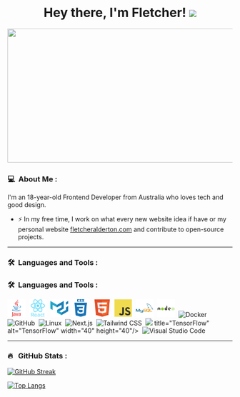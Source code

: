 <p align="center">
  <img src="https://komarev.com/ghpvc/?fletcher-alderton&style=flat-square&color=blue" alt="">
</p>

<h1 align="center">Hey there, I'm Fletcher! <img src="https://media.giphy.com/media/hvRJCLFzcasrR4ia7z/giphy.gif" width="40"></h1>

<p align="center">
  <img src="https://your-image-url.com/your-image.gif" width="600" height="300"/>
</p>

### :computer: &nbsp;About Me :

I'm an 18-year-old Frontend Developer from Australia who loves tech and good design.


- ⚡ In my free time, I work on what every new website idea if have or my personal website [fletcheralderton.com](https://fletcheralderton.com) and contribute to open-source projects.

---

### 🛠 &nbsp;Languages and Tools :

### 🛠 &nbsp;Languages and Tools :

<p>
<img src="https://github.com/devicons/devicon/blob/master/icons/java/java-original-wordmark.svg" title="Java" alt="Java" width="40" height="40"/>&nbsp;
<img src="https://github.com/devicons/devicon/blob/master/icons/react/react-original-wordmark.svg" title="React" alt="React" width="40" height="40"/>&nbsp;
<img src="https://github.com/devicons/devicon/blob/master/icons/materialui/materialui-original.svg" title="Material UI" alt="Material UI" width="40" height="40"/>&nbsp;
<img src="https://github.com/devicons/devicon/blob/master/icons/css3/css3-plain-wordmark.svg"  title="CSS3" alt="CSS" width="40" height="40"/>&nbsp;
<img src="https://github.com/devicons/devicon/blob/master/icons/html5/html5-original.svg" title="HTML5" alt="HTML" width="40" height="40"/>&nbsp;
<img src="https://github.com/devicons/devicon/blob/master/icons/javascript/javascript-original.svg" title="JavaScript" alt="JavaScript" width="40" height="40"/>&nbsp;
<img src="https://github.com/devicons/devicon/blob/master/icons/mysql/mysql-original-wordmark.svg" title="MySQL"  alt="MySQL" width="40" height="40"/>&nbsp;
<img src="https://github.com/devicons/devicon/blob/master/icons/nodejs/nodejs-original-wordmark.svg" title="NodeJS" alt="NodeJS" width="40" height="40"/>&nbsp;
<img src="https://cdn.jsdelivr.net/gh/devicons/devicon/icons/docker/docker-original.svg" title="Docker" alt="Docker" width="40" height="40"/>&nbsp;
<img src="https://cdn.jsdelivr.net/gh/devicons/devicon/icons/github/github-original.svg" title="GitHub" alt="GitHub" width="40" height="40"/>&nbsp;
<img src="https://cdn.jsdelivr.net/gh/devicons/devicon/icons/linux/linux-original.svg" title="Linux" alt="Linux" width="40" height="40"/>&nbsp;
<img src="https://cdn.jsdelivr.net/gh/devicons/devicon/icons/nextjs/nextjs-original.svg" title="Next.js" alt="Next.js" width="40" height="40"/>&nbsp;
<img src="https://cdn.jsdelivr.net/gh/devicons/devicon/icons/tailwindcss/tailwindcss-plain.svg" title="Tailwind CSS" alt="Tailwind CSS" width="40" height="40"/>&nbsp;
<img  src="https://cdn.jsdelivr.net/gh/devicons/devicon/icons/terraform/terraform-original.svg" />
           title="TensorFlow" alt="TensorFlow" width="40" height="40"/>&nbsp;
<img src="https://cdn.jsdelivr.net/gh/devicons/devicon/icons/vscode/vscode-original.svg" title="Visual Studio Code" alt="Visual Studio Code" width="40" height="40"/>&nbsp;
</p>


---

### 🔥 &nbsp; GitHub Stats :

[![GitHub Streak](http://github-readme-streak-stats.herokuapp.com?user=fletcher-alderton&theme=dark&background=000000)](https://git.io/streak-stats)

[![Top Langs](https://github-readme-stats.vercel.app/api/top-langs/?username=fletcher-alderton&layout=compact&theme=vision-friendly-dark)](https://github.com/anuraghazra/github-readme-stats)

